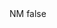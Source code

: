 <?xml version="1.0" encoding="UTF-8"?>
<CustomMetadata xmlns="http://soap.sforce.com/2006/04/metadata">
    <label>NM</label>
    <protected>false</protected>
</CustomMetadata>
